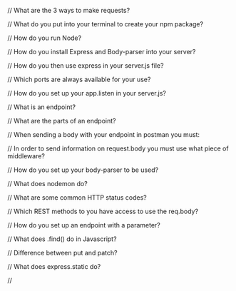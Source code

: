 // What are the 3 ways to make requests?



// What do you put into your terminal to create your npm package?



// How do you run Node?



// How do you install Express and Body-parser into your server?



// How do you then use express in your server.js file?



// Which ports are always available for your use?



// How do you set up your app.listen in your server.js?



// What is an endpoint?



// What are the parts of an endpoint? 



// When sending a body with your endpoint in postman you must: 



// In order to send information on request.body you must use what piece of middleware?



// How do you set up your body-parser to be used?



// What does nodemon do?



// What are some common HTTP status codes?



// Which REST methods to you have access to use the req.body?



// How do you set up an endpoint with a parameter?



// What does .find() do in Javascript?



// Difference between put and patch?


// What does express.static do?


//
